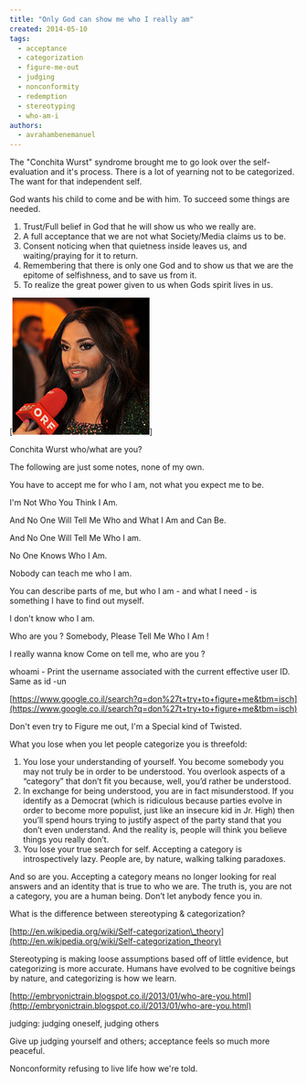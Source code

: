 ```yaml
---
title: "Only God can show me who I really am"
created: 2014-05-10
tags: 
  - acceptance
  - categorization
  - figure-me-out
  - judging
  - nonconformity
  - redemption
  - stereotyping
  - who-am-i
authors: 
  - avrahambenemanuel
---
```


The "Conchita Wurst" syndrome brought me to go look over the self-evaluation and it's process. There is a lot of yearning not to be categorized. The want for that independent self.

God wants his child to come and be with him. To succeed some things are needed.

1. Trust/Full belief in God that he will show us who we really are.
2. A full acceptance that we are not what Society/Media claims us to be.
3. Consent noticing when that quietness inside leaves us, and waiting/praying for it to return.
4. Remembering that there is only one God and to show us that we are the epitome of selfishness, and to save us from it.
5. To realize the great power given to us when Gods spirit lives in us.


[![Conchita Wurst who/what are you](assets/images/240px-20140321_dancing_stars_conchita_wurst_41861.jpg)]

Conchita Wurst who/what are you?

The following are just some notes, none of my own.

You have to accept me for who I am, not what you expect me to be.

I'm Not Who You Think I Am.

And No One Will Tell Me Who and What I Am and Can Be.

And No One Will Tell Me Who I am.

No One Knows Who I Am.

Nobody can teach me who I am.

You can describe parts of me, but who I am - and what I need - is something I have to find out myself.

I don't know who I am.

Who are you ? Somebody, Please Tell Me Who I Am !

I really wanna know Come on tell me, who are you ?

whoami - Print the username associated with the current effective user ID. Same as id -un

[https://www.google.co.il/search?q=don%27t+try+to+figure+me&tbm=isch](https://www.google.co.il/search?q=don%27t+try+to+figure+me&tbm=isch)

Don't even try to Figure me out, I'm a Special kind of Twisted.

What you lose when you let people categorize you is threefold:

1. You lose your understanding of yourself. You become somebody you may not truly be in order to be understood. You overlook aspects of a “category” that don’t fit you because, well, you’d rather be understood.
2. In exchange for being understood, you are in fact misunderstood. If you identify as a Democrat (which is ridiculous because parties evolve in order to become more populist, just like an insecure kid in Jr. High) then you’ll spend hours trying to justify aspect of the party stand that you don’t even understand. And the reality is, people will think you believe things you really don’t.
3. You lose your true search for self. Accepting a category is introspectively lazy. People are, by nature, walking talking paradoxes.

And so are you. Accepting a category means no longer looking for real answers and an identity that is true to who we are. The truth is, you are not a category, you are a human being. Don’t let anybody fence you in.

What is the difference between stereotyping & categorization?

[http://en.wikipedia.org/wiki/Self-categorization\_theory](http://en.wikipedia.org/wiki/Self-categorization_theory)

Stereotyping is making loose assumptions based off of little evidence, but categorizing is more accurate. Humans have evolved to be cognitive beings by nature, and categorizing is how we learn.

[http://embryonictrain.blogspot.co.il/2013/01/who-are-you.html](http://embryonictrain.blogspot.co.il/2013/01/who-are-you.html)

judging: judging oneself, judging others

Give up judging yourself and others; acceptance feels so much more peaceful.

Nonconformity refusing to live life how we're told.
